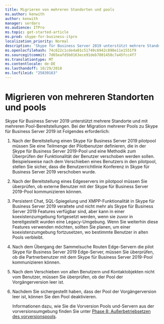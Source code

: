 ```yaml
---
title: Migrieren von mehreren Standorten und pools
ms.author: kenwith
author: kenwith
manager: serdars
ms.audience: ITPro
ms.topic: get-started-article
ms.prod: skype-for-business-itpro
localization_priority: Normal
description: 'Skype für Business Server 2019 unterstützt mehrere Standorte und mit mehreren Pool-Bereitstellungen. Bei der Migration mehrerer Pools zu Skype für Business Server 2019 ist Folgendes erforderlich:'
ms.openlocfilehash: 74c622c1cde4a01c51749c6942c898e11e1551f9
ms.sourcegitcommit: 7d65eafd5b0163ece91deb7801458c7a45fcc4f7
ms.translationtype: MT
ms.contentlocale: de-DE
ms.lasthandoff: 10/29/2018
ms.locfileid: "25839163"
---
```

# <a name="migrating-multiple-sites-and-pools"></a>Migrieren von mehreren Standorten und pools

Skype für Business Server 2019 unterstützt mehrere Standorte und mit mehreren Pool-Bereitstellungen. Bei der Migration mehrerer Pools zu Skype für Business Server 2019 ist Folgendes erforderlich: 
  
1. Nach der Bereitstellung einen Skype für Business Server 2019 pilotpool müssen Sie eine Teilmenge der Pilotbenutzer definieren, die in der Skype für Business Server 2019-Pool und eine Methodik zum Überprüfen der Funktionalität der Benutzer verschoben werden sollen. Beispielsweise nach dem Verschieben eines Benutzers in den pilotpool, stellen Sie sicher, dass die Benutzerrichtlinie Konferenz in Skype für Business Server 2019 verschoben wurde. 
    
2. Nach der Bereitstellung eines Edgeservers im pilotpool müssen Sie überprüfen, ob externe Benutzer mit der Skype für Business Server 2019-Pool kommunizieren können.

3. Persistent Chat, SQL-Spiegelung und XMPP-Funktionalität in Skype für Business Server 2019 veraltete und nicht mehr als Skype für Business Server 2019 Features verfügbar sind, aber kann in einer koexistenzumgebung fortgesetzt werden, wenn sie zuvor in bereitgestellt wurden eine Legacy-Umgebung. Wenn Sie weiterhin diese Features verwenden möchten, sollten Sie planen, um einer koexistenzumgebung fortzusetzen, wo bestimmte Benutzer in alten Pools verbleibt.
    
4. Nach dem Übergang der Sammelsuche Routen Edge-Servern die pilot Skype für Business Server 2019 Edge-Server, müssen Sie überprüfen, ob die Partnerbenutzer mit dem Skype für Business Server 2019-Pool kommunizieren können.
    
5. Nach dem Verschieben von allen Benutzern und Kontaktobjekten nicht vom Benutzer, müssen Sie überprüfen, ob der Pool der Vorgängerversion leer ist.
    
6. Nachdem Sie sichergestellt haben, dass der Pool der Vorgängerversion leer ist, können Sie den Pool deaktivieren. 
    
    Informationen dazu, wie Sie die Vorversion Pools und-Servern aus der vorversionsumgebung finden Sie unter [Phase 8: Außerbetriebsetzen des vorversionspools](phase-8-decommission-legacy-pools.md).
    

